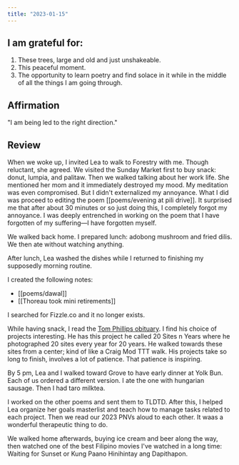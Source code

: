 ```yaml
---
title: "2023-01-15"
---
```

## I am grateful for:
1. These trees, large and old and just unshakeable.
2. This peaceful moment.
3. The opportunity to learn poetry and find solace in it while in the middle of all the things I am going through.

## Affirmation

"I am being led to the right direction."

## Review

When we woke up, I invited Lea to walk to Forestry with me. Though reluctant, she agreed. We visited the Sunday Market first to buy snack: donut, lumpia, and palitaw. Then we walked talking about her work life. She mentioned her mom and it immediately destroyed my mood. My meditation was even compromised. But I didn't externalized my annoyance. What I did was proceed to editing the poem [[poems/evening at pili drive]]. It surprised me that after about 30 minutes or so just doing this, I completely forgot my annoyance. I was deeply entrenched in working on the poem that I have forgotten of my suffering—I have forgotten myself.

We walked back home. I prepared lunch: adobong mushroom and fried dilis. We then ate without watching anything.

After lunch, Lea washed the dishes while I returned to finishing my supposedly morning routine.

I created the following notes:
- [[poems/dawal]]
- [[Thoreau took mini retirements]]

I searched for Fizzle.co and it no longer exists.

While having snack, I read the [Tom Phillips obituary](https://www.theguardian.com/artanddesign/2022/nov/29/tom-phillips-obituary). I find his choice of projects interesting. He has this project he called 20 Sites n Years where he photographed 20 sites every year for 20 years. He walked towards these sites from a center; kind of like a Craig Mod TTT walk. His projects take so long to finish, involves a lot of patience. That patience is inspiring.

By 5 pm, Lea and I walked toward Grove to have early dinner at Yolk Bun. Each of us ordered a different version. I ate the one with hungarian sausage. Then I had taro milktea.

I worked on the other poems and sent them to TLDTD. After this, I helped Lea organize her goals masterlist and teach how to manage tasks related to each project. Then we read our 2023 PNVs aloud to each other. It waas a wonderful therapeutic thing to do.

We walked home afterwards, buying ice cream and beer along the way, then watched one of the best Filipino movies I've watched in a long time: Waiting for Sunset or Kung Paano Hinihintay ang Dapithapon.